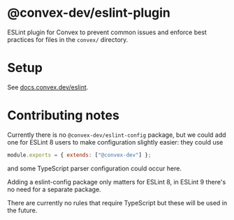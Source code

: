# @convex-dev/eslint-plugin

ESLint plugin for Convex to prevent common issues and enforce best practices for
files in the `convex/` directory.

# Setup

See [docs.convex.dev/eslint](https://docs.convex.dev/eslint).

# Contributing notes

Currently there is no `@convex-dev/eslint-config` package, but we could add one
for ESLint 8 users to make configuration slightly easier: they could use

```js
module.exports = { extends: ["@convex-dev"] };
```

and some TypeScript parser configuration could occur here.

Adding a eslint-config package only matters for ESLint 8, in ESLint 9 there's no
need for a separate package.

There are currently no rules that require TypeScript but these will be used in
the future.
